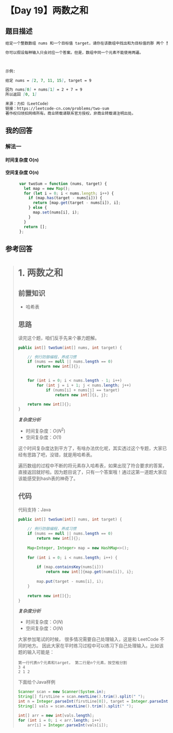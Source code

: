 # 【Day 19】两数之和

## 题目描述

```markdown
给定一个整数数组 nums 和一个目标值 target，请你在该数组中找出和为目标值的那 两个 整数，并返回他们的数组下标。

你可以假设每种输入只会对应一个答案。但是，数组中同一个元素不能使用两遍。

 

示例:

给定 nums = [2, 7, 11, 15], target = 9

因为 nums[0] + nums[1] = 2 + 7 = 9
所以返回 [0, 1]

来源：力扣（LeetCode）
链接：https://leetcode-cn.com/problems/two-sum
著作权归领扣网络所有。商业转载请联系官方授权，非商业转载请注明出处。
```

## 我的回答

### 解法一

#### 时间复杂度 O(n)

#### 空间复杂度 O(n)

```js
      var twoSum = function (nums, target) {
        let map = new Map();
        for (let i = 0; i < nums.length; i++) {
          if (map.has(target - nums[i])) {
            return [map.get(target - nums[i]), i];
          } else {
            map.set(nums[i], i);
          }
        }
        return [];
      };
```



## 参考回答

> # 1. 两数之和
> ## 前置知识
> * 哈希表
>
> ## 思路
> 读完这个题，咱们反手先来个暴力题解。
>
> ```java
> public int[] twoSum(int[] nums, int target) {
> 
>     // 例行防御编程，养成习惯
>     if (nums == null || nums.length == 0)
>         return new int[]{};
> 
>     
>     for (int i = 0; i < nums.length - 1; i++)
>         for (int j = i + 1; j < nums.length; j++)
>             if (nums[i] + nums[j] == target)
>                 return new int[]{i, j};
>     
>     return new int[]{};
> }
> ```
>
> _**复杂度分析**_
>
> * 时间复杂度：$O(N ^ 2)$
> * 空间复杂度：$O(1)$
>
> 这个时间复杂度达到平方了，有啥办法优化呢，其实透过这个专题，大家已经有思路了吧，没错，就是用哈希表。
>
> 遍历数组的过程中不断的将元素存入哈希表，如果出现了符合要求的答案，直接返回就好啦。因为题目说了，只有一个答案哦！通过这第一道题大家应该能感受到hash表的神奇了。
>
> ## 代码
> 代码支持：Java
>
> ```java
> public int[] twoSum(int[] nums, int target) {
>         
>     // 例行防御编程，养成习惯
>     if (nums == null || nums.length == 0)
>         return new int[]{};
> 		
>     Map<Integer, Integer> map = new HashMap<>();
>     
>     for (int i = 0; i < nums.length; i++) {
>         
>         if (map.containsKey(nums[i]))
>             return new int[]{map.get(nums[i]), i};
>         
>         map.put(target - nums[i], i);
>     }
> 		    
>     return new int[]{};
> }
> ```
>
> _**复杂度分析**_
>
> * 时间复杂度：$O(N)$
> * 空间复杂度：$O(N)$
>
> 大家参加笔试的时候， 很多情况需要自己处理输入，这是和 LeetCode 不同的地方。 因此大家在平时练习过程中可以练习下自己处理输入。比如该题的输入可能是：
>
> ```
> 第一行代表n个元素和target， 第二行是n个元素，按空格分割
> 3 4
> 2 1 2
> ```
>
> 下面给个Java样例
>
> ```java
> Scanner scan = new Scanner(System.in);
> String[] firstLine = scan.nextLine().trim().split(" ");
> int n = Integer.parseInt(firstLine[0]), target = Integer.parseInt(firstLine[1]);
> String[] vals = scan.nextLine().trim().split(" ");
> 
> int[] arr = new int[vals.length];
> for (int i = 0; i < arr.length; i++)
>     arr[i] = Integer.parseInt(vals[i]);
> ```
